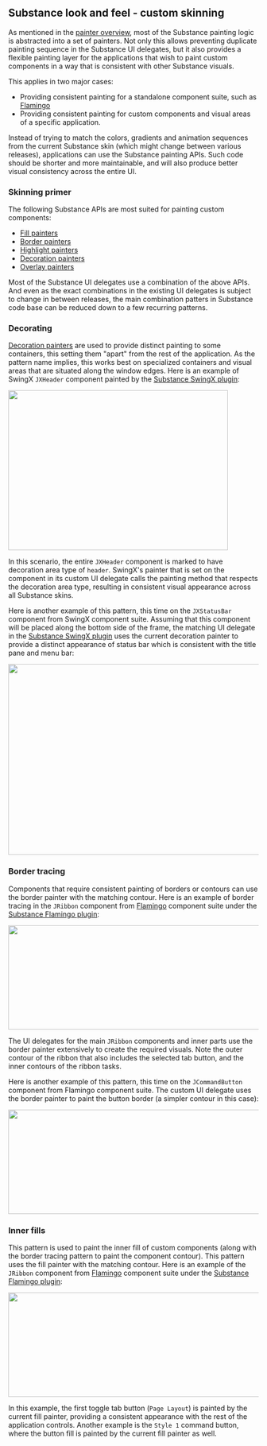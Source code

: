 ## Substance look and feel - custom skinning

As mentioned in the [painter overview](overview.md), most of the Substance painting logic is abstracted into a set of painters. Not only this allows preventing duplicate painting sequence in the Substance UI delegates, but it also provides a flexible painting layer for the applications that wish to paint custom components in a way that is consistent with other Substance visuals.

This applies in two major cases:

* Providing consistent painting for a standalone component suite, such as [Flamingo](https://github.com/kirill-grouchnikov/flamingo)
* Providing consistent painting for custom components and visual areas of a specific application.

Instead of trying to match the colors, gradients and animation sequences from the current Substance skin (which might change between various releases), applications can use the Substance painting APIs. Such code should be shorter and more maintainable, and will also produce better visual consistency across the entire UI.

### Skinning primer

The following Substance APIs are most suited for painting custom components:

* [Fill painters](fill.md)
* [Border painters](border.md)
* [Highlight painters](highlight.md)
* [Decoration painters](decoration.md)
* [Overlay painters](overlay.md)

Most of the Substance UI delegates use a combination of the above APIs. And even as the exact combinations in the existing UI delegates is subject to change in between releases, the main combination patters in Substance code base can be reduced down to a few recurring patterns.

### Decorating

[Decoration painters](decoration.md) are used to provide distinct painting to some containers, this setting them "apart" from the rest of the application. As the pattern name implies, this works best on specialized containers and visual areas that are situated along the window edges. Here is an example of SwingX `JXHeader` component painted by the [Substance SwingX plugin](https://github.com/kirill-grouchnikov/substance-swingx):

<img src="https://raw.githubusercontent.com/kirill-grouchnikov/substance/master/www/images/screenshots/painters/jxheader.png" width="442" height="322"/>

In this scenario, the entire `JXHeader` component is marked to have decoration area type of `header`. SwingX's painter that is set on the component in its custom UI delegate calls the painting method that respects the decoration area type, resulting in consistent visual appearance across all Substance skins.

Here is another example of this pattern, this time on the `JXStatusBar` component from SwingX component suite. Assuming that this component will be placed along the bottom side of the frame, the matching UI delegate in the [Substance SwingX plugin](https://github.com/kirill-grouchnikov/substance-swingx) uses the current decoration painter to provide a distinct appearance of status bar which is consistent with the title pane and menu bar:

<img src="https://raw.githubusercontent.com/kirill-grouchnikov/substance/master/www/images/screenshots/painters/overlay/nebulabrickwall-skeleton.png" width="534" height="384"/>

### Border tracing

Components that require consistent painting of borders or contours can use the border painter with the matching contour. Here is an example of border tracing in the `JRibbon` component from [Flamingo](https://github.com/kirill-grouchnikov/flamingo) component suite under the [Substance Flamingo plugin](https://github.com/kirill-grouchnikov/substance-flamingo):

<img src="https://raw.githubusercontent.com/kirill-grouchnikov/substance/master/www/images/screenshots/painters/jribbon.png" width="600" height="210"/>

The UI delegates for the main `JRibbon` components and inner parts use the border painter extensively to create the required visuals. Note the outer contour of the ribbon that also includes the selected tab button, and the inner contours of the ribbon tasks.

Here is another example of this pattern, this time on the `JCommandButton` component from Flamingo component suite. The custom UI delegate uses the border painter to paint the button border (a simpler contour in this case):

<img src="https://raw.githubusercontent.com/kirill-grouchnikov/substance/master/www/images/screenshots/painters/jcommandbutton.png" width="600" height="210"/>

### Inner fills

This pattern is used to paint the inner fill of custom components (along with the border tracing pattern to paint the component contour). This pattern uses the fill painter with the matching contour. Here is an example of the `JRibbon` component from [Flamingo](https://github.com/kirill-grouchnikov/flamingo) component suite under the [Substance Flamingo plugin](https://github.com/kirill-grouchnikov/substance-flamingo):

<img src="https://raw.githubusercontent.com/kirill-grouchnikov/substance/master/www/images/screenshots/painters/jtoggletabbutton.png" width="600" height="210"/>

In this example, the first toggle tab button (`Page Layout`) is painted by the current fill painter, providing a consistent appearance with the rest of the application controls. Another example is the `Style 1` command button, where the button fill is painted by the current fill painter as well.
